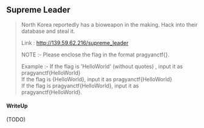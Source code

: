 ## Supreme Leader 

> North Korea reportedly has a bioweapon in the making. Hack into their database and steal it.
>
> Link : http://139.59.62.216/supreme_leader
>
> NOTE :- Please enclose the flag in the format pragyanctf{<flag>}.
> 
> Example :- If the flag is 'HelloWorld' (without quotes) , input it as pragyanctf{HelloWorld} <br>
> If the flag is {HelloWorld}, input it as pragyanctf{HelloWorld} <br>
> If the flag is pragyanctf{HelloWorld}, input it as pragyanctf{HelloWorld}.

#### WriteUp

(TODO)